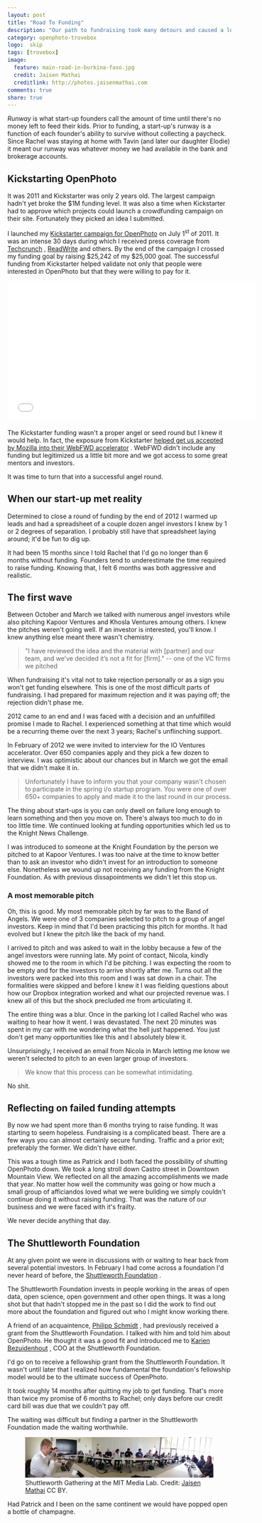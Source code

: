```yaml
---
layout: post
title: "Road To Funding"
description: "Our path to fundraising took many detours and caused a lot more stress than I imagined."
category: openphoto-trovebox
logo:  skip
tags: [trovebox]
image:
  feature: main-road-in-burkina-faso.jpg
  credit: Jaisen Mathai
  creditlink: http://photos.jaisenmathai.com
comments: true
share: true
---
```


*Runway* is what start-up founders call the amount of time until there's no money left to feed their kids. Prior to funding, a start-up's runway is a function of each founder's ability to survive without collecting a paycheck. Since Rachel was staying at home with Tavin (and later our daughter Elodie) it meant our runway was whatever money we had available in the bank and brokerage accounts.

## Kickstarting OpenPhoto

It was 2011 and Kickstarter was only 2 years old. The largest campaign hadn't yet broke the $1M funding level. It was also a time when Kickstarter had to approve which projects could launch a crowdfunding campaign on their site. Fortunately they picked an idea I submitted.

I launched my [Kickstarter campaign for OpenPhoto](https://www.kickstarter.com/projects/jmathai/openphoto-a-photo-service-for-your-s3-or-dropbox-a) <small><i class="icon-external-link"></i></small> on July 1<sup>st</sup> of 2011. It was an intense 30 days during which I received press coverage from [Techcrunch](http://techcrunch.com/2011/06/29/former-yahoo-engineer-quits-to-build-a-flickr-killer-on-kickstarter/) <small><i class="icon-external-link"></i></small>, [ReadWrite](http://readwrite.com/2011/06/20/save_your_photos_to_amazon_or_dropbox_with_app_pla) <small><i class="icon-external-link"></i></small> and others. By the end of the campaign I crossed my funding goal by raising $25,242 of my $25,000 goal. The successful funding from Kickstarter helped validate not only that people were interested in OpenPhoto but that they were willing to pay for it.

<iframe width="560" height="315" src="//www.youtube.com/embed/DO5PSaB8LYs?rel=0" frameborder="0" allowfullscreen></iframe>

The Kickstarter funding wasn't a proper angel or seed round but I knew it would help. In fact, the exposure from Kickstarter [helped get us accepted by Mozilla into their WebFWD accelerator](http://blog.webfwd.org/post/9300091721/webfwd-welcomes-the-first-fellows) <small><i class="icon-external-link"></i></small>. WebFWD didn't include any funding but legitimized us a little bit more and we got access to some great mentors and investors.

It was time to turn that into a successful angel round.

## When our start-up met reality

Determined to close a round of funding by the end of 2012 I warmed up leads and had a spreadsheet of a couple dozen angel investors I knew by 1 or 2 degrees of separation. I probably still have that spreadsheet laying around; it'd be fun to dig up.

It had been 15 months since I told Rachel that I'd go no longer than 6 months without funding. Founders tend to underestimate the time required to raise funding. Knowing that, I felt 6 months was both aggressive and realistic.

## <a name="first-wave"></a>The first wave

Between October and March we talked with numerous angel investors while also pitching Kapoor Ventures and Khosla Ventures amoung others. I knew the pitches weren't going well. If an investor is interested, you'll know. I knew anything else meant there wasn't chemistry.

> "I have reviewed the idea and the material with [partner] and our team, and we’ve decided it’s not a fit for [firm]." -- one of the VC firms we pitched

When fundraising it's vital not to take rejection personally or as a sign you won't get funding elsewhere. This is one of the most difficult parts of fundraising. I had prepared for maximum rejection and it was paying off; the rejection didn't phase me.

2012 came to an end and I was faced with a decision and an unfulfilled promise I made to Rachel. I experienced something at that time which would be a recurring theme over the next 3 years; Rachel's unflinching support.

In February of 2012 we were invited to interview for the IO Ventures accelerator. Over 650 companies apply and they pick a few dozen to interview. I was optimistic about our chances but in March we got the email that we didn't make it in.

> Unfortunately I have to inform you that your company wasn't chosen to participate in the spring i/o startup program.  You were one of over 650+ companies to apply and made it to the last round in our process.

The thing about start-ups is you can only dwell on failure long enough to learn something and then you move on. There's always too much to do in too little time. We continued looking at funding opportunities which led us to the Knight News Challenge.

I was introduced to someone at the Knight Foundation by the person we pitched to at Kapoor Ventures. I was too naive at the time to know better than to ask an investor who didn't invest for an introduction to someone else. Nonetheless we wound up not receiving any funding from the Knight Foundation. As with previous dissapointments we didn't let this stop us.

### A most memorable pitch

Oh, this is good. My most memorable pitch by far was to the Band of Angels. We were one of 3 companies selected to pitch to a group of angel investors. Keep in mind that I'd been practicing this pitch for months. It had evolved but I knew the pitch like the back of my hand.

I arrived to pitch and was asked to wait in the lobby because a few of the angel investors were running late. My point of contact, Nicola, kindly showed me to the room in which I'd be pitching. I was expecting the room to be empty and for the investors to arrive shortly after me. Turns out all the investors were packed into this room and I was sat down in a chair. The formalities were skipped and before I knew it I was fielding questions about how our Dropbox integration worked and what our projected revenue was. I knew all of this but the shock precluded me from articulating it.

The entire thing was a blur. Once in the parking lot I called Rachel who was waiting to hear how it went. I was devastated. The next 20 minutes was spent in my car with me wondering what the hell just happened. You just don't get many opportunities like this and I absolutely blew it.

Unsurprisingly, I received an email from Nicola in March letting me know we weren't selected to pitch to an even larger group of investors.

> We know that this process can be somewhat intimidating.

No shit.

## <a name="failed"></a>Reflecting on failed funding attempts

By now we had spent more than 6 months trying to raise funding. It was starting to seem hopeless. Fundraising is a complicated beast. There are a few ways you can almost certainly secure funding. Traffic and a prior exit; preferably the former. We didn't have either.

This was a tough time as Patrick and I both faced the possibility of shutting OpenPhoto down.  We took a long stroll down Castro street in Downtown Mountain View. We reflected on all the amazing accomplishments we made that year. No matter how well the community was going or how much a small group of afficiandos loved what we were building we simply couldn't continue doing it without raising funding. That was the nature of our business and we were faced with it's frailty.

We never decide anything that day.

## The Shuttleworth Foundation

At any given point we were in discussions with or waiting to hear back from several potential investors. In February I had come across a foundation I'd never heard of before, the [Shuttleworth Foundation](https://www.shuttleworthfoundation.org/) <small><i class="icon-external-link"></i></small>.

The Shuttleworth Foundation invests in people working in the areas of open data, open science, open government and other open things. It was a long shot but that hadn't stopped me in the past so I did the work to find out more about the foundation and figured out who I might know working there.

A friend of an acquaintence, [Philipp Schmidt](http://www.media.mit.edu/people/ps1) <small><i class="icon-external-link"></i></small>, had previously received a grant from the Shuttleworth Foundation. I talked with him and told him about OpenPhoto. He thought it was a good fit and introduced me to [Karien Bezuidenhout](https://www.shuttleworthfoundation.org/about-us/team/karien-bezuidenhout-chief-operating-officer/) <small><i class="icon-external-link"></i></small>, COO at the Shuttleworth Foundation.

I'd go on to receive a fellowship grant from the Shuttleworth Foundation. It wasn't until later that I realized how fundamental the foundation's fellowship model would be to the ultimate success of OpenPhoto.

It took roughly 14 months after quitting my job to get funding. That's more than twice my promise of 6 months to Rachel; only days before our credit card bill was due that we couldn't pay off.

The waiting was difficult but finding a partner in the Shuttleworth Foundation made the waiting worthwhile.

<figure>
	<img src="/images/photos/2013-05-27-shuttleworth-gathering-mit-media-lab.jpg" alt="image" /></a>
	<figcaption>Shuttleworth Gathering at the MIT Media Lab. Credit: <a href="/">Jaisen Mathai</a> CC BY.</figcaption>
</figure>

Had Patrick and I been on the same continent we would have popped open a bottle of champagne.
